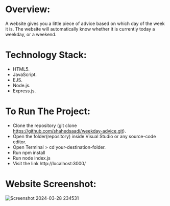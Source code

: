 # Overview:
A website gives you a little piece of advice based on which day of the week it is. The website will automatically know whether it is currently today a weekday, or a weekend.

# Technology Stack:
- HTML5.
- JavaScript.
- EJS.
- Node.js.
- Express.js.

# To Run The Project:
- Clone the repository (git clone https://github.com/shahedsaadi/weekday-advice.git).
- Open the folder(repository) inside Visual Studio or any source-code editor.
- Open Terminal > cd your-destination-folder.
- Run npm install
- Run node index.js
- Visit the link http://localhost:3000/

# Website Screenshot:


![Screenshot 2024-03-28 234531](https://github.com/shahedsaadi/weekday-advice/assets/108287237/f1d78826-9c07-4ee2-b688-d7655f136468)

